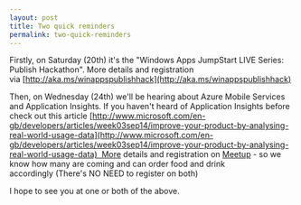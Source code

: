 ```yaml
---
layout: post
title: Two quick reminders
permalink: two-quick-reminders
---
```


Firstly, on Saturday (20th) it's the "Windows Apps JumpStart LIVE Series: Publish Hackathon". More details and registration via [http://aka.ms/winappspublishhack](http://aka.ms/winappspublishhack)

Then, on Wednesday (24th) we'll be hearing about Azure Mobile Services and Application Insights. If you haven't heard of Application Insights before check out this article [http://www.microsoft.com/en-gb/developers/articles/week03sep14/improve-your-product-by-analysing-real-world-usage-data](http://www.microsoft.com/en-gb/developers/articles/week03sep14/improve-your-product-by-analysing-real-world-usage-data)  More details and registration on [Meetup](http://www.meetup.com/wpuguk/events/196599562/) - so we know how many are coming and can order food and drink accordingly (There's NO NEED to register on both)

I hope to see you at one or both of the above.
